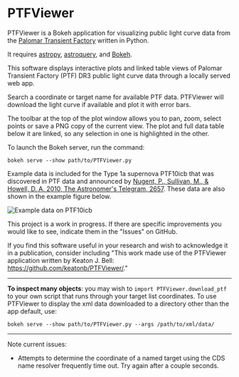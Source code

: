 # PTFViewer
PTFViewer is a Bokeh application for visualizing public light curve data from the [Palomar Transient Factory](http://www.ptf.caltech.edu/) written in Python.

It requires [astropy](http://www.astropy.org/), [astroquery](http://astroquery.readthedocs.io), and [Bokeh](http://bokeh.pydata.org/en/latest/).

This software displays interactive plots and linked table views of Palomar Transient Factory (PTF) DR3 public light curve data through a locally served web app.

Search a coordinate or target name for available PTF data. PTFViewer will download the light curve if available and plot it with error bars.

The toolbar at the top of the plot window allows you to pan, zoom, select points or save a PNG copy of the current view. The plot and full data table below it are linked, so any selection in one is highlighted in the other.

To launch the Bokeh server, run the command:
```
bokeh serve --show path/to/PTFViewer.py
```
Example data is included for the Type 1a supernova PTF10icb that was discovered in PTF data and announced by [Nugent, P., Sullivan, M., \& Howell, D. A. 2010, The Astronomer's Telegram, 2657](http://www.astronomerstelegram.org/?read=2657). These data are also shown in the example figure below.

![Example data on PTF10icb](https://github.com/keatonb/PTFViewer/blob/master/sampleplot.png)

This project is a work in progress. If there are specific improvements you would like to see, indicate them in the "Issues" on GitHub.

If you find this software useful in your research and wish to acknowledge it in a publication, consider including "This work made use of the PTFViewer application written by Keaton J. Bell: https://github.com/keatonb/PTFViewer/."

---
**To inspect many objects**: you may wish to `import PTFViewer.download_ptf` to your own script that runs through your target list coordinates. To use PTFViewer to display the xml data downloaded to a directory other than the app default, use:
```
bokeh serve --show path/to/PTFViewer.py --args /path/to/xml/data/
```
---
Note current issues:
 - Attempts to determine the coordinate of a named target using the CDS name resolver frequently time out. Try again after a couple seconds.
